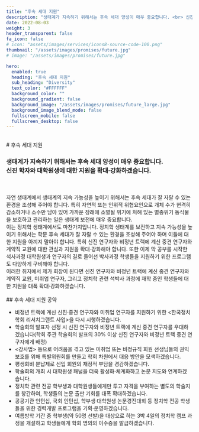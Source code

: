 ```yaml
---
title: "후속 세대 지원"
description: "생태계가 지속하기 위해서는 후속 세대 양성이 매우 중요합니다. <br> 신진 학자와 대학원생에 대한 지원을 확대·강화하겠습니다."
date: 2022-08-03
weight: 3
header_transparent: false
fa_icon: false
# icon: "assets/images/services/icons8-source-code-100.png"
thumbnail: "/assets/images/promises/future.jpg"
# image: "/assets/images/promises/future.jpg"

hero:
  enabled: true
  heading: "후속 세대 지원"
  sub_heading: "Diversity"
  text_color: "#FFFFFF"
  background_color: ""
  background_gradient: false
  background_image: "/assets/images/promises/future_large.jpg"
  background_image_blend_mode: false
  fullscreen_mobile: false
  fullscreen_desktop: false
---
```


<br>
# 후속 세대 지원

### 생태계가 지속하기 위해서는 후속 세대 양성이 매우 중요합니다. <br> 신진 학자와 대학원생에 대한 지원을 확대·강화하겠습니다.

<br>
<br>
자연 생태계에서 생태계의 지속 가능성을 높이기 위해서는 후속 세대가 잘 자랄 수 있는 환경을 조성해 주어야 합니다. 특히 자연적 또는 인위적 위협요인으로 개체 수가 현격히 감소하거나 소수만 남아 있어 가까운 장래에 소멸될 위기에 처해 있는 멸종위기 동식물을 보호하고 관리하는 일은 생태계 보전에 매우 중요합니다.

<br>
이는 정치학 생태계에서도 마찬가지입니다. 정치학 생태계를 보전하고 지속 가능성을 높이기 위해서는 학문 후속 세대가 잘 자랄 수 있는 환경을 조성해 주어야 하며 이들에 대한 지원을 아끼지 말아야 합니다. 특히 신진 연구자와 비정년 트랙에 계신 중견 연구자와 계약직 교원에 대한 관심과 지원을 확대·강화해야 합니다. 또한 이제 막 공부를 시작한 석사과정 대학원생과 연구자의 길로 들어선 박사과정 학생들을 지원하기 위한 프로그램도 다양하게 구비해야 합니다.

<br>
이러한 취지에서 제가 회장이 된다면 신진 연구자와 비정년 트랙에 계신 중견 연구자와 계약직 교원, 미취업 연구자, 그리고 정치학 관련 석박사 과정에 재학 중인 학생들에 대한 지원을 대폭 확대·강화하겠습니다.

<br>
<br>
## 후속 세대 지원 공약

- 비정년 트랙에 계신 신진·중견 연구자와 미취업 연구자를 지원하기 위한 &lt;한국정치
  학회 리서치그랜트 사업&gt;을 다시 시행하겠습니다.
- 학술회의 발표자 선정 시 신진 연구자와 비정년 트랙에 계신 중견 연구자를 우대하
  겠습니다(학회 주관 학술회의 발표의 30% 이상 신진 연구자와 비정년 트랙 중견
  연구자에게 배정)
- <강사법> 등으로 어려움을 겪고 있는 미취업 또는 비정규직 회원 선생님들의 권익
  보호를 위해 특별위원회를 만들고 학회 차원에서 대응 방안을 모색하겠습니다.
- 평생회비 분납제로 신입 회원의 재정적 부담을 경감하겠습니다.
- 학술회의 개최 시 대학원생 패널을 더욱 활성화·체계화하고 논문 지도와 연계하겠
  습니다.
- 정치학 관련 전공 학부생과 대학원생들에게만 투고 자격을 부여하는 별도의 학술지
  를 창간하여, 학생들의 논문 출판 기회를 대폭 확대하겠습니다.
- 공공기관 인턴십, 국회 인턴십, 학부생·대학원생 논문경진대회 등 정치학 전공 학생
  들을 위한 경력개발 프로그램을 기획·운영하겠습니다.
- 여름방학 기간 중 학부생(약 50명 선발)을 대상으로 하는 3박 4일의 정치학 캠프
  과정을 개설하고 학생들에게 학회 명의의 이수증을 발급하겠습니다.
